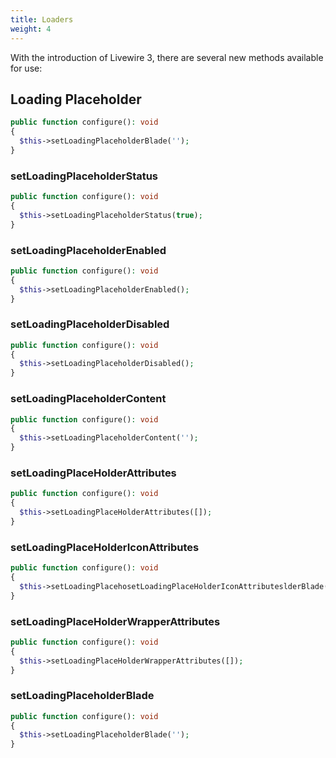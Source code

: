 ```yaml
---
title: Loaders
weight: 4
---
```


With the introduction of Livewire 3, there are several new methods available for use:

## Loading Placeholder
```php
public function configure(): void
{
  $this->setLoadingPlaceholderBlade('');
}
```

### setLoadingPlaceholderStatus
```php
public function configure(): void
{
  $this->setLoadingPlaceholderStatus(true);
}
```

### setLoadingPlaceholderEnabled
```php
public function configure(): void
{
  $this->setLoadingPlaceholderEnabled();
}
```


### setLoadingPlaceholderDisabled
```php
public function configure(): void
{
  $this->setLoadingPlaceholderDisabled();
}
```

### setLoadingPlaceholderContent
```php
public function configure(): void
{
  $this->setLoadingPlaceholderContent('');
}
```

### setLoadingPlaceHolderAttributes
```php
public function configure(): void
{
  $this->setLoadingPlaceHolderAttributes([]);
}
```

### setLoadingPlaceHolderIconAttributes
```php
public function configure(): void
{
  $this->setLoadingPlacehosetLoadingPlaceHolderIconAttributeslderBlade([]);
}
```

### setLoadingPlaceHolderWrapperAttributes
```php
public function configure(): void
{
  $this->setLoadingPlaceHolderWrapperAttributes([]);
}
```


### setLoadingPlaceholderBlade
```php
public function configure(): void
{
  $this->setLoadingPlaceholderBlade('');
}
```
